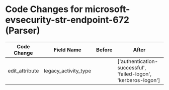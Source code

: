 # Code Changes for microsoft-evsecurity-str-endpoint-672 (Parser)

| Code Change | Field Name | Before | After |
|-------------|------------|--------|-------|
| edit_attribute | legacy_activity_type |  | ['authentication-successful', 'failed-logon', 'kerberos-logon'] |